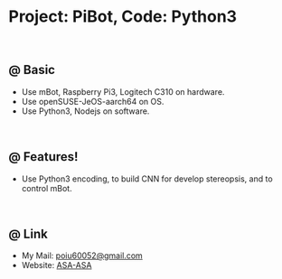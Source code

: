 # Project: PiBot, Code: Python3

<br/>

##  @ **Basic**
  - Use mBot, Raspberry Pi3, Logitech C310 on hardware.
  - Use openSUSE-JeOS-aarch64 on OS.
  - Use Python3, Nodejs on software.

<br/>

##  @ **Features!**
  - Use Python3 encoding, to build CNN for develop stereopsis, and to control mBot.

<br/>

##  @ **Link**
  - My Mail: <poiu60052@gmail.com>
  - Website: [ASA-ASA]

   [ASA-ASA]: <https://double-asa.blogspot.tw/>

